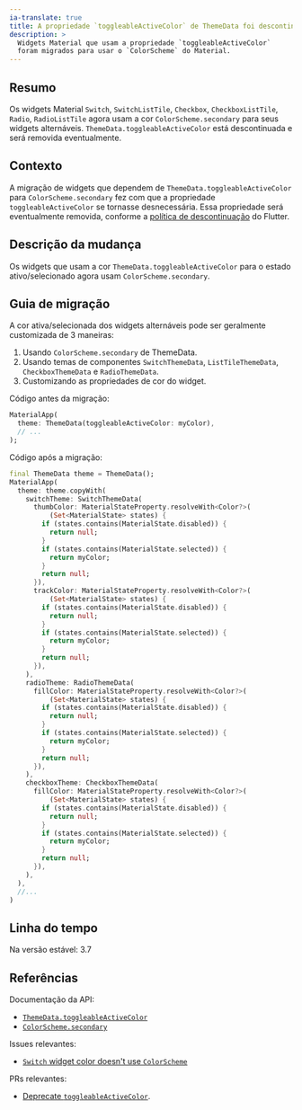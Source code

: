 ```yaml
---
ia-translate: true
title: A propriedade `toggleableActiveColor` de ThemeData foi descontinuada
description: >
  Widgets Material que usam a propriedade `toggleableActiveColor`
  foram migrados para usar o `ColorScheme` do Material.
---
```


## Resumo

Os widgets Material `Switch`, `SwitchListTile`, `Checkbox`,
`CheckboxListTile`, `Radio`, `RadioListTile` agora usam a cor
`ColorScheme.secondary` para seus widgets alternáveis.
`ThemeData.toggleableActiveColor` está descontinuada e será removida eventualmente.

## Contexto

A migração de widgets que dependem de `ThemeData.toggleableActiveColor`
para `ColorScheme.secondary` fez com que a propriedade
`toggleableActiveColor` se tornasse desnecessária. Essa propriedade será
eventualmente removida, conforme a [política de descontinuação](/release/compatibility-policy#deprecation-policy) do Flutter.

## Descrição da mudança

Os widgets que usam a cor `ThemeData.toggleableActiveColor` para o
estado ativo/selecionado agora usam `ColorScheme.secondary`.

## Guia de migração

A cor ativa/selecionada dos widgets alternáveis pode ser geralmente
customizada de 3 maneiras:

1. Usando `ColorScheme.secondary` de ThemeData.
2. Usando temas de componentes `SwitchThemeData`, `ListTileThemeData`,
   `CheckboxThemeData` e `RadioThemeData`.
3. Customizando as propriedades de cor do widget.

Código antes da migração:

```dart
MaterialApp(
  theme: ThemeData(toggleableActiveColor: myColor),
  // ...
);
```

Código após a migração:

```dart
final ThemeData theme = ThemeData();
MaterialApp(
  theme: theme.copyWith(
    switchTheme: SwitchThemeData(
      thumbColor: MaterialStateProperty.resolveWith<Color?>(
          (Set<MaterialState> states) {
        if (states.contains(MaterialState.disabled)) {
          return null;
        }
        if (states.contains(MaterialState.selected)) {
          return myColor;
        }
        return null;
      }),
      trackColor: MaterialStateProperty.resolveWith<Color?>(
          (Set<MaterialState> states) {
        if (states.contains(MaterialState.disabled)) {
          return null;
        }
        if (states.contains(MaterialState.selected)) {
          return myColor;
        }
        return null;
      }),
    ),
    radioTheme: RadioThemeData(
      fillColor: MaterialStateProperty.resolveWith<Color?>(
          (Set<MaterialState> states) {
        if (states.contains(MaterialState.disabled)) {
          return null;
        }
        if (states.contains(MaterialState.selected)) {
          return myColor;
        }
        return null;
      }),
    ),
    checkboxTheme: CheckboxThemeData(
      fillColor: MaterialStateProperty.resolveWith<Color?>(
          (Set<MaterialState> states) {
        if (states.contains(MaterialState.disabled)) {
          return null;
        }
        if (states.contains(MaterialState.selected)) {
          return myColor;
        }
        return null;
      }),
    ),
  ),
  //...
)
```

## Linha do tempo

Na versão estável: 3.7

## Referências

Documentação da API:

* [`ThemeData.toggleableActiveColor`][]
* [`ColorScheme.secondary`][]

Issues relevantes:

* [`Switch` widget color doesn't use `ColorScheme`][]

PRs relevantes:

* [Deprecate `toggleableActiveColor`][].

[`ThemeData.toggleableActiveColor`]: {{site.api}}/flutter/material/ThemeData/toggleableActiveColor.html
[`ColorScheme.secondary`]: {{site.api}}/flutter/material/ColorScheme/secondary.html
[`Switch` widget color doesn't use `ColorScheme`]: {{site.repo.flutter}}/issues/93709
[Deprecate `toggleableActiveColor`]: {{site.repo.flutter}}/pull/97972
